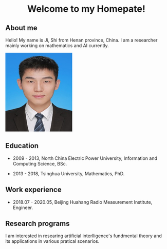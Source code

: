 # <center> Welcome to my Homepate! </center>

## About me
Hello! My name is Ji, Shi from Henan province, China. I am a researcher mainly working on mathematics and AI currently. 

![Image](https://github.com/SHIJI9087/SHIJI9087.github.io/blob/master/mypic/mypic.jpg)

## Education
- 2009 - 2013,  North China Electric Power University,  Information and Computing Science,  BSc.

- 2013 - 2018,  Tsinghua University,  Mathematics,  PhD.

## Work experience
- 2018.07 - 2020.05,  Beijing Huahang Radio Measurement Institute,  Engineer.

## Research programs
I am interested in researing artificial interlligence's fundmental theory and its applications in various pratical scenarios.



